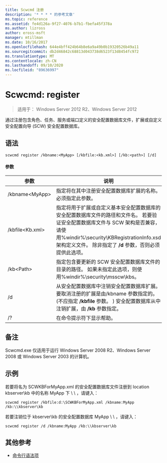 ```yaml
---
title: Scwcmd 注册
description: '* * * * 的参考文章'
ms.topic: reference
ms.assetid: fe4d126a-9f27-4076-b7b1-fbefa45f378a
ms.author: lizross
author: eross-msft
manager: mtillman
ms.date: 10/16/2017
ms.openlocfilehash: 644e4bff424b64b8e6a9a49b0b19320526b49a11
ms.sourcegitcommit: db2d46842c68813d043738d6523f13d8454fc972
ms.translationtype: MT
ms.contentlocale: zh-CN
ms.lasthandoff: 09/10/2020
ms.locfileid: "89636997"
---
```

# <a name="scwcmd-register"></a>Scwcmd: register

> 适用于： Windows Server 2012 R2、Windows Server 2012

通过注册包含角色、任务、服务或端口定义的安全配置数据库文件，扩展或自定义安全配置向导 (SCW) 安全配置数据库。

## <a name="syntax"></a>语法

```
scwcmd register /kbname:<MyApp> [/kbfile:<kb.xml>] [/kb:<path>] [/d]
```

#### <a name="parameters"></a>参数

|参数|说明|
|---------|-----------|
|/kbname\<MyApp>|指定将在其中注册安全配置数据库扩展的名称。 必须指定此参数。|
|/kbfile\<Kb.xml>|指定将用于扩展或自定义基本安全配置数据库的安全配置数据库文件的路径和文件名。 若要验证安全配置数据库文件与 SCW 架构是否兼容，请使用%windir%\security\KBRegistrationInfo.xsd 架构定义文件。 除非指定了 **/d** 参数，否则必须提供此选项。|
|/kb\<Path>|指定包含要更新的 SCW 安全配置数据库文件的目录的路径。 如果未指定此选项，则使用%windir%\security\msscw\kbs。|
|/d|从安全配置数据库中注销安全配置数据库扩展。 要取消注册的扩展是由/kbname 参数指定的。  (不应指定 **/kbfile** 参数。 ) 安全配置数据库从中注销扩展，由 **/kb** 参数指定。|
|/?|在命令提示符下显示帮助。|

## <a name="remarks"></a>备注

Scwcmd.exe 仅适用于运行 Windows Server 2008 R2、Windows Server 2008 或 Windows Server 2003 的计算机。

## <a name="examples"></a>示例

若要将名为 SCWKBForMyApp.xml 的安全配置数据库文件注册到 location kbserver\kb 中的名称 MyApp 下 \\ \\ ，请键入：
```
scwcmd register /kbfile:d:\SCWKBForMyApp.xml /kbname:MyApp /kb:\\kbserver\kb
```
若要注销位于 kbserver\kb 的安全配置数据库 MyApp \\ \\ ，请键入：
```
scwcmd register /d /kbname:MyApp /kb:\\kbserver\kb
```

## <a name="additional-references"></a>其他参考

- [命令行语法项](command-line-syntax-key.md)